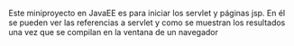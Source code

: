 Este miniproyecto en JavaEE es para iniciar los servlet y páginas jsp. En él se pueden ver las referencias a servlet y como se muestran los resultados una vez que se compilan en la ventana de un navegador
